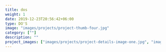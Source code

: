 ```yaml
---
title: dos
weight: 1
date: 2019-12-23T20:56:42+06:00
type: DO'S
image: "images/projects/project-thumb-four.jpg"
category: [""]
description: ""
project_images: ["images/projects/project-details-image-one.jpg", "images/projects/project-details-image-two.jpg"]
---
```

